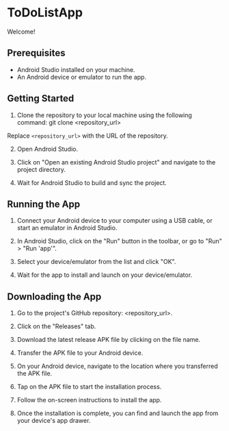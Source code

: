 # ToDoListApp

Welcome!

## Prerequisites

- Android Studio installed on your machine.
- An Android device or emulator to run the app.

## Getting Started

1. Clone the repository to your local machine using the following command:
git clone <repository_url>

Replace `<repository_url>` with the URL of the repository.

2. Open Android Studio.

3. Click on "Open an existing Android Studio project" and navigate to the project directory.

4. Wait for Android Studio to build and sync the project.

## Running the App

1. Connect your Android device to your computer using a USB cable, or start an emulator in Android Studio.

2. In Android Studio, click on the "Run" button in the toolbar, or go to "Run" > "Run 'app'".

3. Select your device/emulator from the list and click "OK".

4. Wait for the app to install and launch on your device/emulator.

## Downloading the App

1. Go to the project's GitHub repository: <repository_url>.

2. Click on the "Releases" tab.

3. Download the latest release APK file by clicking on the file name.

4. Transfer the APK file to your Android device.

5. On your Android device, navigate to the location where you transferred the APK file.

6. Tap on the APK file to start the installation process.

7. Follow the on-screen instructions to install the app.

8. Once the installation is complete, you can find and launch the app from your device's app drawer.



